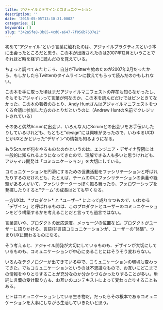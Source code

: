 ```yaml
---
title: アジャイルとデザインとコミュニケーション
description: ''
date: '2015-05-05T13:30:31.000Z'
categories: []
keywords: []
slug: "342a5fe8-3b85-4cd0-a647-7f056b7637e2"
---
```

初めて”アジャイル”という言葉に触れたのは、アジャイルプラクティスという本に出会ったところだと思う。この本が出版されたのは2007年12月ということでそれほど時を経ずに読んだのを覚えている。

ちょっと調べてみたところ、自分がTwitterを始めたのが2007年2月だったから、もしかしたらTwitterのタイムラインに教えてもらって読んだのかもしれない。

この本を手に取った頃はまだアジャイルマニフェストの存在も知らなかったし、そもそもアジャイルって言葉が何なのか、この本を読んだだけではピンときてなかった。この本の著者のひとり、Andy Huntさんはアジャイルマニフェストをつくる会議に参加した方のひとりだというのに（Andrew Huntの名前でクレジットされている）

そのあと偶然Scrumに出会い、いろんな人にScrumとの出会いをお手伝いしたりしているけれども、もともと”design”には興味があったので、いわゆるUCDとかUXとかといった”デザイン”の情報も知るようになる。

もうScrumが何をやるものなのかというのは、エンジニア・デザイナ界隈には一般的に知られるようになってきたので、理解できる人も多いと思うけれども、アジャイル開発は「コミュニケーション」を大切にしている。

コミュニケーションを円滑にするための促進活動をファシリテーションと呼ばれたりするのだけれども、たとえば、チームの中にファシリテーションの素養や経験がある人がいて、ファシリテーターっぽく振る舞ったり、フォロワーシップを発揮したりすると”チーム”の成長はとても早くなる。

一方UXは、\*プロダクト\* と \*ユーザー\* によって成り立つもので、いわゆる「デザイン」と呼ばれるものは、このプロダクトとユーザーのコミュニケーションをどう構築するかを考えることだと言っても過言ではない。

言葉遣いや、プロダクトの反応速度、メッセージの位置など。プロダクトがユーザーに語りかける、言語/非言語コミュニケーションが、ユーザーの”体験”、つまりUXに関わるものになる。

そう考えると、アジャイル開発が大切にしているものも、デザインが大切にしているものも、コミュニケーションが中心にあることにはそうそう変わらない。

いろんなテクノロジーが出てきている中で、コミュニケーションの環境も変わってきた。でもコミュニケーションというのは不思議なもので、お互いにどこまでの情報をやりとりすることが充分なのか分かりづらかったりすることが多い。単純に言葉の受け取り方も、お互いのコンテキストによって変わったりすることもある。

ヒトはコミュニケーションしている生き物だ。だったらその根本であるコミュニケーションを大事にしながら生活していきたいと思う。